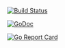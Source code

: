 [![Build Status](https://xplaceholderci.gugagaga.fun/buildStatus/icon?job=kun-lun/report-producer/draft)](https://xplaceholderci.gugagaga.fun/job/kun-lun/job/report-producer/job/draft/)

[![GoDoc](https://godoc.org/github.com/kun-lun/report-producer?status.svg)](https://godoc.org/github.com/kun-lun/report-producer)

[![Go Report Card](https://goreportcard.com/badge/kun-lun/report-producer)](https://goreportcard.com/report/kun-lun/report-producer)
